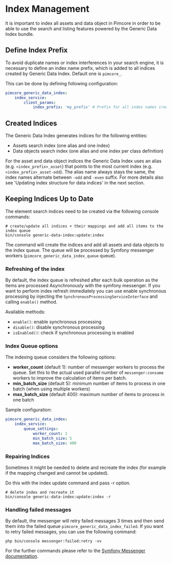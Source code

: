 # Index Management

It is important to index all assets and data object in Pimcore in order to be able to use the search and listing features powered by the Generic Data Index bundle.

## Define Index Prefix

To avoid duplicate names or index interferences in your search engine, it is necessary to define an index name prefix, which is added to all indices created by Generic Data Index. 
Default one is `pimcore_`.

This can be done by defining following configuration:

```yaml 
pimcore_generic_data_index:
    index_service:
        client_params:
            index_prefix: 'my_prefix' # Prefix for all index names created by Generic Data Index
```

## Created Indices

The Generic Data Index generates indices for the following entities:

* Assets search index (one alias and one index)
* Data objects search index (one alias and one index per class definition)

For the asset and data object indices the Generic Data Index uses an alias (e.g. `<index_prefix>_asset`) that points to the
most current index (e.g. `<index_prefix>_asset-odd`). The alias name always stays the same, the index names alternate
between `-odd` and `-even` suffix. For more details also see 'Updating index structure for data indices' in the next section.

## Keeping Indices Up to Date

The element search indices need to be created via the following console commands:

```
# create/update all indices + their mappings and add all items to the index queue
bin/console generic-data-index:update:index
```

The command will create the indices and add all assets and data objects to the index queue. The queue will be processed by Symfony messenger workers (`pimcore_generic_data_index_queue` queue).

### Refreshing of the index

By default, the index queue is refreshed after each bulk operation as the items are processed Asynchronously with the symfony messenger.
If you want to perform index refresh immediately you can use enable synchronous processing by injecting the `SynchronousProcessingServiceInterface` and calling `enable()` method.

Available methods:
- `enable()`: enable synchronous processing
- `disable()`: disable synchronous processing
- `isEnabled()`: check if synchronous processing is enabled

### Index Queue options

The indexing queue considers the following options:

- **worker_count** (default 1): number of messenger workers to process the queue. Set this to the actual used parallel number of `messenger:consume` workers to improve the calculation of items per batch.
- **min_batch_size** (default 5): minimum number of items to process in one batch (when using multiple workers) 
- **max_batch_size** (default 400): maximum number of items to process in one batch

Sample configuration:

```yaml
pimcore_generic_data_index:
    index_service:
        queue_settings:
            worker_count: 1
            min_batch_size: 5
            max_batch_size: 400
```

### Repairing Indices

Sometimes it might be needed to delete and recreate the index (for example if the mapping changed and
cannot be updated).

Do this with the index update command and pass -r option.
```
# delete index and recreate it
bin/console generic-data-index:update:index -r
```

### Handling failed messages

By default, the messenger will retry failed messages 3 times and then send them into the failed queue `pimcore_generic_data_index_failed`.
If you want to retry failed messages, you can use the following command:

```
php bin/console messenger:failed:retry -vv
```

For the further commands please refer to the [Symfony Messenger documentation](https://symfony.com/doc/current/messenger.html#saving-retrying-failed-messages).